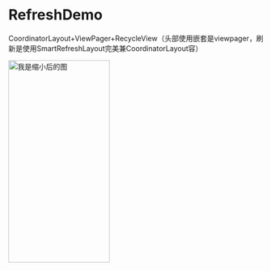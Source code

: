 # RefreshDemo
CoordinatorLayout+ViewPager+RecycleView（头部使用嵌套是viewpager，刷新是使用SmartRefreshLayout完美兼CoordinatorLayout容）


  <img src="https://github.com/SeaMyC/ODP/blob/master/images/test.gif" width="200" height="400" alt="我是缩小后的图"></img>
